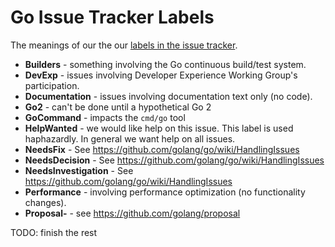 # Go Issue Tracker Labels

The meanings of our the our [labels in the issue tracker](https://github.com/golang/go/labels).

* **Builders** - something involving the Go continuous build/test system.
* **DevExp** - issues involving Developer Experience Working Group's participation.
* **Documentation** - issues involving documentation text only (no code).
* **Go2** - can't be done until a hypothetical Go 2
* **GoCommand** - impacts the `cmd/go` tool
* **HelpWanted** - we would like help on this issue. This label is used haphazardly. In general we want help on all issues.
* **NeedsFix** - See https://github.com/golang/go/wiki/HandlingIssues
* **NeedsDecision** - See https://github.com/golang/go/wiki/HandlingIssues
* **NeedsInvestigation** - See https://github.com/golang/go/wiki/HandlingIssues
* **Performance** - involving performance optimization (no functionality changes).
* **Proposal-** - see https://github.com/golang/proposal

TODO: finish the rest